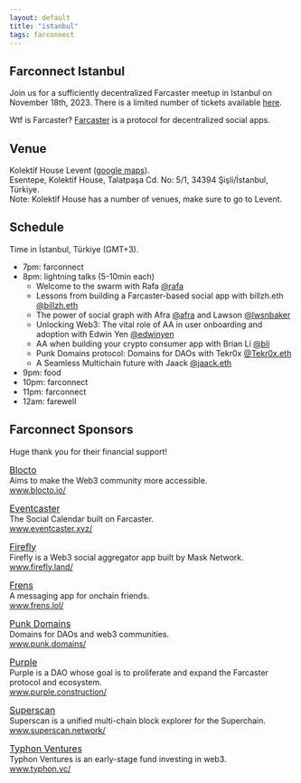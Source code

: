 ```yaml
---
layout: default
title: "istanbul"
tags: farconnect
---
```


## Farconnect Istanbul
​​Join us for a sufficiently decentralized Farcaster meetup in Istanbul on November 18th, 2023. There is a limited number of tickets available [here](https://lu.ma/d186oht1).

Wtf is Farcaster? [Farcaster](https://www.farcaster.xyz/) is a protocol for decentralized social apps. 

## Venue
Kolektif House Levent ([google maps](https://maps.app.goo.gl/1XaGFJWxun9KGc7a7)).  
Esentepe, Kolektif House, Talatpaşa Cd. No: 5/1, 34394 Şişli/İstanbul, Türkiye.  
Note: Kolektif House has a number of venues, make sure to go to Levent.  

## Schedule
Time in İstanbul, Türkiye (GMT+3).

- 7pm: farconnect
- 8pm: lightning talks (5-10min each)  
  - Welcome to the swarm with Rafa [@rafa](https://warpcast.com/rafa)  
  - Lessons from building a Farcaster-based social app with billzh.eth [@billzh.eth](https://warpcast.com/billzh.eth)  
  - The power of social graph with Afra [@afra](https://warpcast.com/afra) and Lawson [@lwsnbaker](https://warpcast.com/lwsnbaker)  
  - Unlocking Web3: The vital role of AA in user onboarding and adoption with Edwin Yen [@edwinyen](https://warpcast.com/edwinyen)
  - AA when building your crypto consumer app with Brian Li [@bli](https://warpcast.com/bli)  
  - Punk Domains protocol: Domains for DAOs with Tekr0x [@Tekr0x.eth](https://warpcast.com/tekr0x.eth)
  - A Seamless Multichain future with Jaack [@jaack.eth](https://warpcast.com/jaack.eth)
- 9pm: food
- 10pm: farconnect
- 11pm: farconnect
- 12am: farewell


## Farconnect Sponsors
Huge thank you for their financial support!

<a href="https://blocto.io/" target="_blank" style="font-size: 16px;"><u>Blocto</u></a>  
Aims to make the Web3 community more accessible.  
<a href="https://www.eventcaster.xyz/" target="_blank" style="color: #008000; text-decoration: none;">www.blocto.io/</a>  

<a href="https://www.eventcaster.xyz/" target="_blank" style="font-size: 16px;"><u>Eventcaster</u></a>  
The Social Calendar built on Farcaster.  
<a href="https://www.eventcaster.xyz/" target="_blank" style="color: #008000; text-decoration: none;">www.eventcaster.xyz/</a>  

<a href="https://firefly.land/" target="_blank" style="font-size: 16px;"><u>Firefly</u></a>  
Firefly is a Web3 social aggregator app built by Mask Network.  
<a href="https://firefly.land/" target="_blank" style="color: #008000; text-decoration: none;">www.firefly.land/</a>  

<a href="https://frens.lol/" target="_blank" style="font-size: 16px;"><u>Frens</u></a>  
A messaging app for onchain friends.  
<a href="https://frens.lol/" target="_blank" style="color: #008000; text-decoration: none;">www.frens.lol/</a>  

<a href="https://punk.domains/" target="_blank" style="font-size: 16px;"><u></u>Punk Domains</a>  
Domains for DAOs and web3 communities.  
<a href="https://punk.domains/" target="_blank" style="color: #008000; text-decoration: none;">www.punk.domains/</a>  

<a href="https://purple.construction/" target="_blank" style="font-size: 16px;"><u></u>Purple</a>  
Purple is a DAO whose goal is to proliferate and expand the Farcaster protocol and ecosystem.  
<a href="https://purple.construction/" target="_blank" style="color: #008000; text-decoration: none;">www.purple.construction/</a>  

<a href="https://superscan.network" target="_blank" style="font-size: 16px;"><u></u>Superscan</a>  
Superscan is a unified multi-chain block explorer for the Superchain.  
<a href="https://superscan.network" target="_blank" style="color: #008000; text-decoration: none;">www.superscan.network/</a>  

<a href="https://typhon.vc/" target="_blank" style="font-size: 16px;"><u></u>Typhon Ventures</a>  
Typhon Ventures is an early-stage fund investing in web3.  
<a href="https://typhon.vc/" target="_blank" style="color: #008000; text-decoration: none;">www.typhon.vc/</a>  

